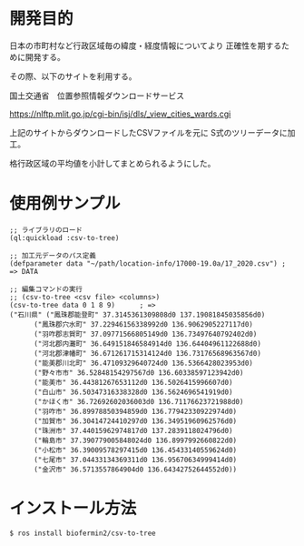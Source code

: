 # 開発目的
日本の市町村など行政区域毎の緯度・経度情報についてより
正確性を期するために開発する。

その際、以下のサイトを利用する。

国土交通省　位置参照情報ダウンロードサービス

https://nlftp.mlit.go.jp/cgi-bin/isj/dls/_view_cities_wards.cgi

上記のサイトからダウンロードしたCSVファイルを元に
S式のツリーデータに加工。

格行政区域の平均値を小計してまとめられるようにした。

# 使用例サンプル

```common-lisp
;; ライブラリのロード
(ql:quickload :csv-to-tree)

;; 加工元データのパス定義
(defparameter data "~/path/location-info/17000-19.0a/17_2020.csv") ; => DATA

;; 編集コマンドの実行
;; (csv-to-tree <csv file> <columns>)
(csv-to-tree data 0 1 8 9)		; =>
("石川県" ("鳳珠郡能登町" 37.3145361309808d0 137.19081845035856d0)
	  ("鳳珠郡穴水町" 37.22946156338992d0 136.9062905227117d0)
	  ("羽咋郡志賀町" 37.09771566805149d0 136.73497640792402d0)
	  ("河北郡内灘町" 36.649151846584914d0 136.64404961122688d0)
	  ("河北郡津幡町" 36.671261715314124d0 136.73176568963567d0)
	  ("能美郡川北町" 36.47109329640724d0 136.5366428023953d0)
	  ("野々市市" 36.52848154297567d0 136.60338597123942d0)
	  ("能美市" 36.44381267653112d0 136.5026415996607d0)
	  ("白山市" 36.50347316338328d0 136.5624696541919d0)
	  ("かほく市" 36.72692602036003d0 136.71176623721988d0)
	  ("羽咋市" 36.89978850394859d0 136.77942330922974d0)
	  ("加賀市" 36.30414724410297d0 136.34951960962576d0)
	  ("珠洲市" 37.44015962974817d0 137.2839118024796d0)
	  ("輪島市" 37.390779005848024d0 136.8997992660822d0)
	  ("小松市" 36.39009578297415d0 136.45433140559624d0)
	  ("七尾市" 37.04433134369311d0 136.95670634999414d0)
	  ("金沢市" 36.5713557864904d0 136.64342752644552d0))
```

# インストール方法

```shel
$ ros install biofermin2/csv-to-tree
```


